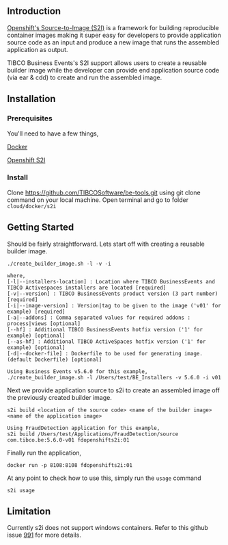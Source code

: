 ## Introduction

<a href="https://docs.openshift.com/container-platform/3.6/creating_images/s2i.html">Openshift's Source-to-Image (S2I)</a> is a framework for building reproducible container images making it super easy for developers to provide application source code as an input and produce a new image that runs the assembled application as output.


TIBCO Business Events's S2I support allows users to create a reusable builder image while the developer can provide end application source code (via ear & cdd) to create and run the assembled image.

## Installation

### Prerequisites

You'll need to have a few things, 

<p><a href="https://docs.docker.com/docker-for-mac/install/">Docker</a></p>
<p><a href="https://github.com/openshift/source-to-image">Openshift S2I</a></p>

### Install
Clone https://github.com/TIBCOSoftware/be-tools.git using git clone command on your local machine. Open terminal and go to folder `cloud/docker/s2i`


## Getting Started

Should be fairly straightforward. Lets start off with creating a reusable builder image.
    
    ./create_builder_image.sh -l -v -i
    
    where,
    [-l|--installers-location] : Location where TIBCO BusinessEvents and TIBCO Activespaces installers are located [required] 
    [-v|--version] : TIBCO BusinessEvents product version (3 part number) [required] 
    [-i|--image-version] : Version|tag to be given to the image ('v01' for example) [required] 
    [-a|--addons] : Comma separated values for required addons : process|views [optional] 
    [--hf] : Additional TIBCO BusinessEvents hotfix version ('1' for example) [optional] 
    [--as-hf] : Additional TIBCO ActiveSpaces hotfix version ('1' for example) [optional] 
    [-d|--docker-file] : Dockerfile to be used for generating image.(default Dockerfile) [optional]
    
    Using Business Events v5.6.0 for this example,
    ./create_builder_image.sh -l /Users/test/BE_Installers -v 5.6.0 -i v01

Next we provide application source to s2i to create an assembled image off the previously created builder image.

    s2i build <location of the source code> <name of the builder image> <name of the application image>

    Using FraudDetection application for this example,
    s2i build /Users/test/Applications/FraudDetection/source com.tibco.be:5.6.0-v01 fdopenshifts2i:01

Finally run the application,

    docker run -p 8108:8108 fdopenshifts2i:01

At any point to check how to use this, simply run the `usage` command

    s2i usage


## Limitation

Currently s2i does not support windows containers. Refer to this github issue <a href="https://github.com/openshift/source-to-image/issues/991">991</a> for more details.
